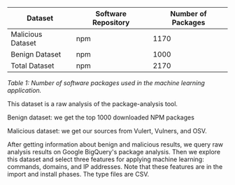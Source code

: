 | **Dataset**        | **Software Repository** | **Number of Packages** |
|--------------------|-------------------------|------------------------|
| Malicious Dataset  | npm                     | 1170                   |
| Benign Dataset     | npm                     | 1000                   |
| Total Dataset      | npm                     | 2170                   |

*Table 1: Number of software packages used in the machine learning application.*

This dataset is a raw analysis of the package-analysis tool.

Benign dataset: we get the top 1000 downloaded NPM packages

Malicious dataset: we get our sources from Vulert, Vulners, and OSV. 

After getting information about benign and malicious results, we query raw analysis results on Google BigQuery's package analysis. Then we explore this dataset and select three features for applying machine learning: commands, domains, and IP addresses. Note that these features are in the import and install phases. The type files are CSV.
